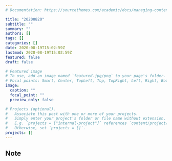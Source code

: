 ```yaml
---
# Documentation: https://sourcethemes.com/academic/docs/managing-content/

title: "20200820"
subtitle: ""
summary: ""
authors: []
tags: []
categories: []
date: 2020-08-19T15:02:59Z
lastmod: 2020-08-19T15:02:59Z
featured: false
draft: false

# Featured image
# To use, add an image named `featured.jpg/png` to your page's folder.
# Focal points: Smart, Center, TopLeft, Top, TopRight, Left, Right, BottomLeft, Bottom, BottomRight.
image:
  caption: ""
  focal_point: ""
  preview_only: false

# Projects (optional).
#   Associate this post with one or more of your projects.
#   Simply enter your project's folder or file name without extension.
#   E.g. `projects = ["internal-project"]` references `content/project/deep-learning/index.md`.
#   Otherwise, set `projects = []`.
projects: []
---
```


## Note

